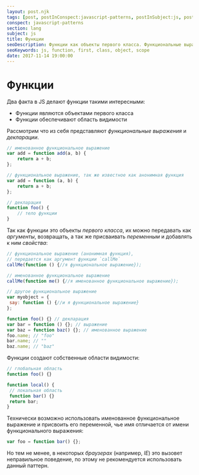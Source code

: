 ```yaml
---
layout: post.njk
tags: [post, postInConspect:javascript-patterns, postInSubject:js, postInSection:lang]
conspect: javascript-patterns
section: lang
subject: js
title: Функции
seoDescription: Функции как объекты первого класса. Функциональные выражения и декларация. Область видимости функций.
seoKeywords: js, function, first, class, object, scope
date: 2017-11-14 19:00:00
---
```

# Функции

Два факта в JS делают функции такими интересными:

+ Функции являются объектами первого класса
+ Функции обеспечивают область видимости

Рассмотрим что из себя представляют *функциональные выражения* и *декларации*.

```js
// именованное функциональное выражение
var add = function add(a, b) {
    return a + b;
};

// функциональное выражение, так же известное как анонимная функция
var add = function (a, b) {
    return a + b;
};

// декларация
function foo() {
    // тело функции
}
```

Так как функции это объекты *первого класса*, их можно передавать как *аргументы*, возвращать, а так же присваивать *переменным* и добавлять к ним *свойства*:

```js
// функциональное выражение (анонимная функция),
// передается как аргумент функции `callMe`
callMe(function () {//я функциональное выражение});

// именованное функциональное выражение
callMe(function me() {//я именованное функциональное выражение});

// другое функциональное выражение
var myobject = {
 say: function () {//и я функциональное выражение}
};

function foo() {} // декларация
var bar = function () {}; // выражение
var baz = function baz() {}; // именованное выражение
foo.name; // "foo"
bar.name; // ""
baz.name; // "baz"
```

Функции создают собственные области видимости:

```js
// глобальная область
function foo() {}

function local() {
 // локальная область
 function bar() {}
 return bar;
}
```

Технически возможно использовать именованное функциональное выражение и присвоить его переменной, чье имя отличается от имени функционального выражения:

```js
var foo = function bar() {};
```

Но тем не менее, в некоторых *браузерах* (например, *IE*) это вызовет неправильное поведение, по этому не рекомендуется использовать данный паттерн.